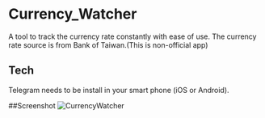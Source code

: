 # Currency_Watcher
A tool to track the currency rate constantly with ease of use. 
The currency rate source is from Bank of Taiwan.(This is non-official app) 

## Tech
Telegram needs to be install in your smart phone (iOS or Android).


##Screenshot
![CurrencyWatcher](https://cldup.com/DlKBNO7r6K.PNG)

